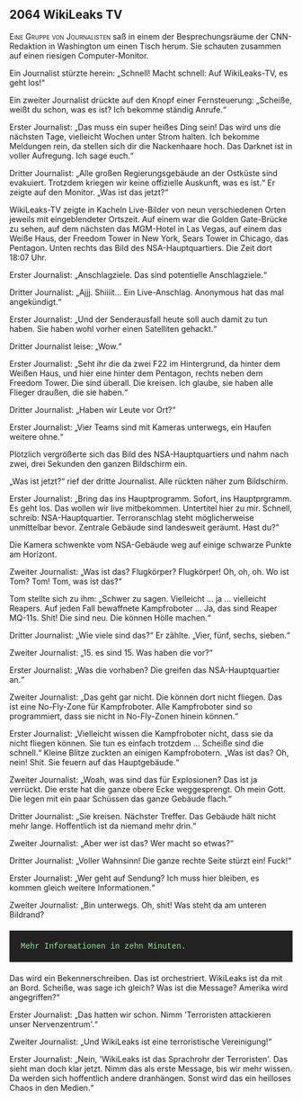 ## **2064** WikiLeaks TV

<span style="font-variant:small-caps;">Eine Gruppe von Journalisten</span> saß in einem der Besprechungsräume der CNN-Redaktion in Washington um einen Tisch herum.
Sie schauten zusammen auf einen riesigen Computer-Monitor.

Ein Journalist stürzte herein: „Schnell! Macht schnell:
Auf WikiLeaks-TV, es geht los!“

Ein zweiter Journalist drückte auf den Knopf einer Fernsteuerung: „Scheiße, weißt du schon, was es ist?
Ich bekomme ständig Anrufe.“

Erster Journalist: „Das muss ein super heißes Ding sein!
Das wird uns die nächsten Tage, vielleicht Wochen unter Strom halten.
Ich bekomme Meldungen rein, da stellen sich dir die Nackenhaare hoch.
Das Darknet ist in voller Aufregung.
Ich sage euch.“

Dritter Journalist: „Alle großen Regierungsgebäude an der Ostküste sind evakuiert.
Trotzdem kriegen wir keine offizielle Auskunft, was es ist.“
Er zeigte auf den Monitor.
„Was ist das jetzt?“

WikiLeaks-TV zeigte in Kacheln Live-Bilder von neun verschiedenen Orten jeweils mit eingeblendeter Ortszeit.
Auf einem war die Golden Gate-Brücke zu sehen, auf dem nächsten das MGM-Hotel in Las Vegas, auf einem das Weiße Haus, der Freedom Tower in New York, Sears Tower in Chicago, das Pentagon.
Unten rechts das Bild des NSA-Hauptquartiers.
Die Zeit dort 18:07 Uhr.

Erster Journalist: „Anschlagziele.
Das sind potentielle Anschlagziele.“

Dritter Journalist: „Ajjj. Shiiiit... Ein Live-Anschlag.
Anonymous hat das mal angekündigt.“

Erster Journalist: „Und der Senderausfall heute soll auch damit zu tun haben.
Sie haben wohl vorher einen Satelliten gehackt.“

Dritter Journalist leise: „Wow.“

Erster Journalist: „Seht ihr die da zwei F22 im Hintergrund, da hinter dem Weißen Haus, und hier eine hinter dem Pentagon, rechts neben dem Freedom Tower.
Die sind überall.
Die kreisen.
Ich glaube, sie haben alle Flieger draußen, die sie haben.“

Dritter Journalist: „Haben wir Leute vor Ort?“

Erster Journalist: „Vier Teams sind mit Kameras unterwegs, ein Haufen weitere ohne.“

Plötzlich vergrößerte sich das Bild des NSA-Hauptquartiers und nahm nach zwei, drei Sekunden den ganzen Bildschirm ein.

„Was ist jetzt?“ rief der dritte Journalist.
Alle rückten näher zum Bildschirm.

Erster Journalist: „Bring das ins Hauptprogramm.
Sofort, ins Hauptprgramm.
Es geht los.
Das wollen wir live mitbekommen.
Untertitel hier zu mir.
Schnell, schreib: NSA-Hauptquartier.
Terroranschlag steht möglicherweise unmittelbar bevor.
Zentrale Gebäude sind landesweit geräumt.
Hast du?“

Die Kamera schwenkte vom NSA-Gebäude weg auf einige schwarze Punkte am Horizont.

Zweiter Journalist: „Was ist das?
Flugkörper?
Flugkörper!
Oh, oh, oh.
Wo ist Tom?
Tom!
Tom, was ist das?“

Tom stellte sich zu ihm: „Schwer zu sagen.
Vielleicht ... ja ... vielleicht Reapers.
Auf jeden Fall bewaffnete Kampfroboter ...
Ja, das sind Reaper MQ-11s.
Shit!
Die sind neu.
Die können Hölle machen.“

Dritter Journalist: „Wie viele sind das?“
Er zählte.
„Vier, fünf, sechs, sieben.“

Zweiter Journalist: „15.
es sind 15.
Was haben die vor?“

Erster Journalist: „Was die vorhaben?
Die greifen das NSA-Hauptquartier an.“

Zweiter Journalist: „Das geht gar nicht.
Die können dort nicht fliegen.
Das ist eine No-Fly-Zone für Kampfroboter.
Alle Kampfroboter sind so programmiert, dass sie nicht in No-Fly-Zonen hinein können.“

Erster Journalist: „Vielleicht wissen die Kampfroboter nicht, dass sie da nicht fliegen können.
Sie tun es einfach trotzdem ...
Scheiße sind die schnell.“
Kleine Blitze zuckten an einigen Kampfrobotern.
„Was ist das?
Oh, nein!
Shit.
Sie feuern auf das Hauptgebäude.“

Zweiter Journalist: „Woah, was sind das für Explosionen?
Das ist ja verrückt.
Die erste hat die ganze obere Ecke weggesprengt.
Oh mein Gott.
Die legen mit ein paar Schüssen das ganze Gebäude flach.“

Dritter Journalist: „Sie kreisen.
Nächster Treffer.
Das Gebäude hält nicht mehr lange.
Hoffentlich ist da niemand mehr drin.“

Zweiter Journalist: „Aber wer ist das?
Wer macht so etwas?“

Dritter Journalist: „Voller Wahnsinn!
Die ganze rechte Seite stürzt ein!
Fuck!“

Erster Journalist: „Wer geht auf Sendung?
Ich muss hier bleiben, es kommen gleich weitere Informationen.“

Zweiter Journalist: „Bin unterwegs.
Oh, shit!
Was steht da am unteren Bildrand?


<div style="background-color: #222; color: lightgreen; padding: 20px; margin: 20px 0; font-family: 'Courier New'">
Mehr Informationen in zehn Minuten.
</div>
Das wird ein Bekennerschreiben.
Das ist orchestriert.
WikiLeaks ist da mit an Bord.
Scheiße, was sage ich gleich?
Was ist die Message?
Amerika wird angegriffen?“

Erster Journalist: „Das hatten wir schon.
Nimm 'Terroristen attackieren unser Nervenzentrum'.“

Zweiter Journalist: „Und WikiLeaks ist eine terroristische Vereinigung!“

Erster Journalist: „Nein, 'WikiLeaks ist das Sprachrohr der Terroristen'.
Das sieht man doch klar jetzt.
Nimm das als erste Message, bis wir mehr wissen.
Da werden sich hoffentlich andere dranhängen.
Sonst wird das ein heilloses Chaos in den Medien.“
